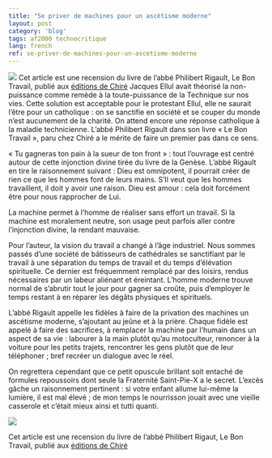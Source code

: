 ```yaml
---
title: "Se priver de machines pour un ascétisme moderne"
layout: post
category: 'blog'
tags: af2000 technocritique
lang: french
ref: se-priver-de-machines-pour-un-ascetisme-moderne
---
```


![](http://blog.enzosandre.fr/wp-content/uploads/2017/09/I-Grande-31133-le-bon-travail-precede-de-testament-d-inventeur.net_-741x486.jpg)
Cet article est une recension du livre de l’abbé Philibert Rigault, Le Bon Travail, publié aux [éditions de Chiré](http://www.chire.fr/A-205713-le-bon-travail-precede-de-testament-d-inventeur.aspx)
Jacques Ellul avait théorisé la non-puissance comme remède à la toute-puissance de la Technique sur nos vies. Cette solution est acceptable pour le protestant Ellul, elle ne saurait l’être pour un catholique : on se sanctifie en société et se couper du monde n’est aucunement de la charité. On attend encore une réponse catholique à la maladie technicienne. L’abbé Philibert Rigault dans son livre « Le Bon Travail », paru chez Chiré a le mérite de faire un premier pas dans ce sens.

« Tu gagneras ton pain à la sueur de ton front » : tout l’ouvrage est centré autour de cette injonction divine tirée du livre de la Genèse. L’abbé Rigault en tire le raisonnement suivant : Dieu est omnipotent, il pourrait créer de rien ce que les hommes font de leurs mains. S’Il veut que les hommes travaillent, il doit y avoir une raison. Dieu est amour : cela doit forcément être pour nous rapprocher de Lui.

La machine permet à l’homme de réaliser sans effort un travail. Si la machine est moralement neutre, son usage peut parfois aller contre l’injonction divine, la rendant mauvaise.

Pour l’auteur, la vision du travail a changé à l’âge industriel. Nous sommes passés d’une société de bâtisseurs de cathédrales se sanctifiant par le travail à une séparation du temps de travail et du temps d’élévation spirituelle. Ce dernier est fréquemment remplacé par des loisirs, rendus nécessaires par un labeur aliénant et éreintant. L’homme moderne trouve normal de s’abrutir tout le jour pour gagner sa croûte, puis d’employer le temps restant à en réparer les dégâts physiques et spirituels.

L’abbé Rigault appelle les fidèles à faire de la privation des machines un ascétisme moderne, s’ajoutant au jeûne et à la prière. Chaque fidèle est appelé à faire des sacrifices, à remplacer la machine par l’humain dans un aspect de sa vie : labourer à la main plutôt qu’au motoculteur, renoncer à la voiture pour les petits trajets, rencontrer les gens plutôt que de leur téléphoner ; bref recréer un dialogue avec le réel.

On regrettera cependant que ce petit opuscule brillant soit entaché de formules repoussoirs dont seule la Fraternité Saint-Pie-X a le secret. L’excès gâche un raisonnement pertinent : si votre enfant allume lui-même la lumière, il est mal élevé ; de mon temps le nourrisson jouait avec une vieille casserole et c’était mieux ainsi et tutti quanti.

![](http://blog.enzosandre.fr/wp-content/uploads/2017/09/I-Grande-31133-le-bon-travail-precede-de-testament-d-inventeur.net_-193x300.jpg)

Cet article est une recension du livre de l’abbé Philibert Rigaut, Le Bon Travail, publié aux [éditions de Chiré](http://www.chire.fr/A-205713-le-bon-travail-precede-de-testament-d-inventeur.aspx)